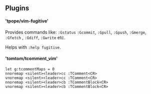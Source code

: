 Plugins
-------



#### 'tpope/vim-fugitive'

Provides commands like: `:Gstatus` `:Gcommit`, `:Gpull`, `:Gpush`,
`:Gmerge`, `:Gfetch` , `:Gdiff`, `:Gwrite` etc.

Helps with `:help fugitive`.


#### 'tomtom/tcomment_vim'

```
let g:tcommentMaps = 0
nnoremap <silent><leader>cc :TComment<CR>
vnoremap <silent><leader>cc :TComment<CR>
nnoremap <silent><leader>cb :TCommentBlock<CR>
vnoremap <silent><leader>cb :TCommentBlock<CR>
```
